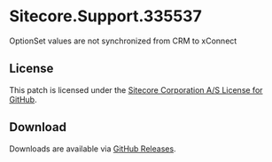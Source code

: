 # Sitecore.Support.335537
OptionSet values are not synchronized from CRM to xConnect

## License  
This patch is licensed under the [Sitecore Corporation A/S License for GitHub](https://github.com/sitecoresupport/Sitecore.Support.335537/blob/master/LICENSE).  

## Download  
Downloads are available via [GitHub Releases](https://github.com/sitecoresupport/Sitecore.Support.335537/releases).  
